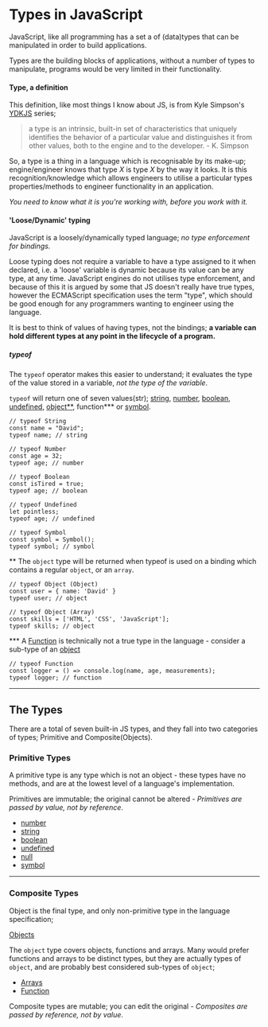 # Types in JavaScript

JavaScript, like all programming has a set a of (data)types that can be manipulated in order to build applications.

Types are the building blocks of applications, without a number of types to manipulate, programs would be very limited in their functionality.

#### Type, a definition

This definition, like most things I know about JS, is from Kyle Simpson's [YDKJS](https://github.com/getify/You-Dont-Know-JS) series;

> a type is an intrinsic, built-in set of characteristics that uniquely identifies the behavior of a particular value and distinguishes it from other values, both to the engine and to the developer. - K. Simpson

So, a type is a thing in a language which is recognisable by its make-up; engine/engineer knows that type _X_ is type _X_ by the way it looks. It is this recognition/knowledge which allows engineers to utilise a particular types properties/methods to engineer functionality in an application.

_You need to know what it is you're working with, before you work with it._

#### 'Loose/Dynamic' typing

JavaScript is a loosely/dynamically typed language; _no type enforcement for bindings._

Loose typing does not require a variable to have a type assigned to it when declared, i.e. a 'loose' variable is dynamic because its value can be any type, at any time. JavaScript engines do not utilises type enforcement, and because of this it is argued by some that JS doesn't really have true types, however the ECMAScript specification uses the term "type", which should be good enough for any programmers wanting to engineer using the language.

It is best to think of values of having types, not the bindings; **a variable can hold different types at any point in the lifecycle of a program.**

##### typeof

The `typeof` operator makes this easier to understand; it evaluates the type of the value stored in a variable, _not the type of the variable_.

`typeof` will return one of seven values(str); [string](primitives/string), [number](primitives/number), [boolean](primitives/boolean), [undefined](primitives/undefined), [object\*\*](composite/object), function\*\*\* or [symbol](primitives/symbol).

```
// typeof String
const name = "David";
typeof name; // string

// typeof Number
const age = 32;
typeof age; // number

// typeof Boolean
const isTired = true;
typeof age; // boolean

// typeof Undefined
let pointless;
typeof age; // undefined

// typeof Symbol
const symbol = Symbol();
typeof symbol; // symbol
```

\*\* The `object` type will be returned when typeof is used on a binding which contains a regular `object`, or an `array`.

```
// typeof Object (Object)
const user = { name: 'David' }
typeof user; // object

// typeof Object (Array)
const skills = ['HTML', 'CSS', 'JavaScript'];
typeof skills; // object
```

\*\*\* A [Function](composite/function) is technically not a true type in the language - consider a sub-type of an [object](composite/object)

```
// typeof Function
const logger = () => console.log(name, age, measurements);
typeof logger; // function
```

---

## The Types

There are a total of seven built-in JS types, and they fall into two categories of types; Primitive and Composite(Objects).

### **Primitive Types**

A primitive type is any type which is not an object - these types have no methods, and are at the lowest level of a language's implementation.

Primitives are immutable; the original cannot be altered - _*Primitives are passed by value, not by reference*_.

- [number](primitives/number)
- [string](primitives/string)
- [boolean](primitives/boolean)
- [undefined](primitives/undefined)
- [null](primitives/null)
- [symbol](primitives/symbol)

---

### **Composite Types**

Object is the final type, and only non-primitive type in the language specification;

[Objects](composite/object)

The `object` type covers objects, functions and arrays. Many would prefer functions and arrays to be distinct types, but they are actually types of `object`, and are probably best considered sub-types of `object`;

- [Arrays](composite/arrays)
- [Function](composite/function)

Composite types are mutable; you can edit the original - _*Composites are passed by reference, not by value*_.
